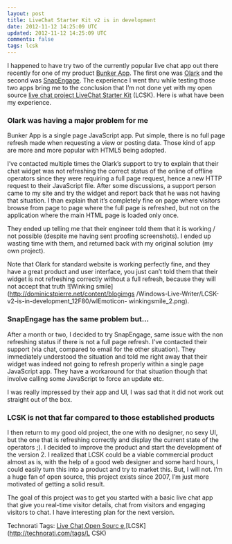 ```yaml
---
layout: post
title: LiveChat Starter Kit v2 is in development
date: 2012-11-12 14:25:09 UTC
updated: 2012-11-12 14:25:09 UTC
comments: false
tags: lcsk
---
```


I happened to have try two of the currently popular live chat app out there
recently for one of my product [Bunker App](http://www.bunkerapp.com). The
first one was [Olark](http://www.olark.com/) and the second was
[SnapEngage](http://www.snapengage.com/). The experience I went thru while
testing those two apps bring me to the conclusion that I’m not done yet with
my open source [live chat project LiveChat Starter
Kit](http://livechatstarterkit.codeplex.com) (LCSK). Here is what have been my
experience.

### Olark was having a major problem for me

Bunker App is a single page JavaScript app. Put simple, there is no full page
refresh made when requesting a view or posting data. Those kind of app are
more and more popular with HTML5 being adopted.

I’ve contacted multiple times the Olark’s support to try to explain that their
chat widget was not refreshing the correct status of the online of offline
operators since they were requiring a full page request, hence a new HTTP
request to their JavaScript file. After some discussions, a support person
came to my site and try the widget and report back that he was not having that
situation. I than explain that it’s completely fine on page where visitors
browse from page to page where the full page is refreshed, but not on the
application where the main HTML page is loaded only once.

They ended up telling me that their engineer told them that it is working /
not possible (despite me having sent proofing screenshots). I ended up wasting
time with them, and returned back with my original solution (my own project).

Note that Olark for standard website is working perfectly fine, and they have
a great product and user interface, you just can’t told them that their widget
is not refreshing correctly without a full refresh, because they will not
accept that truth ![Winking smile](http://dominicstpierre.net/content/blogimgs
/Windows-Live-Writer/LCSK-v2-is-in-development_12F80/wlEmoticon-
winkingsmile_2.png).

### SnapEngage has the same problem but…

After a month or two, I decided to try SnapEngage, same issue with the non
refreshing status if there is not a full page refresh. I’ve contacted their
support (via chat, compared to email for the other situation). They
immediately understood the situation and told me right away that their widget
was indeed not going to refresh properly within a single page JavaScript app.
They have a workaround for that situation though that involve calling some
JavaScript to force an update etc.

I was really impressed by their app and UI, I was sad that it did not work out
straight out of the box.

### LCSK is not that far compared to those established products

I then return to my good old project, the one with no designer, no sexy UI,
but the one that is refreshing correctly and display the current state of the
operators ;). I decided to improve the product and start the development of
the version 2. I realized that LCSK could be a viable commercial product
almost as is, with the help of a good web designer and some hard hours, I
could easily turn this into a product and try to market this. But, I will not.
I’m a huge fan of open source, this project exists since 2007, I’m just more
motivated of getting a solid result.

The goal of this project was to get you started with a basic live chat app
that give you real-time visitor details, chat from visitors and engaging
visitors to chat. I have interesting plan for the next version.

Technorati Tags: [Live Chat](http://technorati.com/tags/Live+Chat),[Open Sourc
e](http://technorati.com/tags/Open+Source),[LCSK](http://technorati.com/tags/L
CSK)

